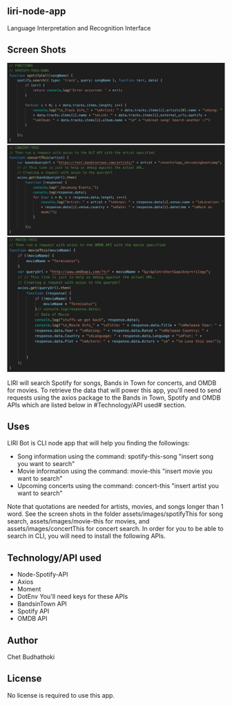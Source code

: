 ## liri-node-app
Language Interpretation and Recognition Interface

## Screen Shots

![Screen1](assets/images/spotifyFunction.jpeg)
![Screen1](assets/images/concertFunction.jpeg)
![Screen1](assets/images/movieFunction.jpeg)

LIRI will search Spotify for songs, Bands in Town for concerts, and OMDB for movies. To retrieve the data that will power this app, you'll need to send requests using the axios package to the Bands in Town, Spotify and OMDB APIs which are listed below in #Technology/API used# section.

## Uses 
LIRI Bot is CLI node app that will help you finding the followings:

* Song information using the command: spotify-this-song "insert song you want to search" 
* Movie information using the command: movie-this "insert movie you want to search"
* Upcoming concerts using the command: concert-this "insert artist you want to search"

Note that quotations are needed for artists, movies, and songs longer than 1 word. See the screen shots in the folder assets/images/spotifyThis for song search, assets/images/movie-this for movies, and assets/images/concertThis for concert search.  In order for you to be able to search in CLI, you will need to install the following APIs. 

## Technology/API used
* Node-Spotify-API
* Axios
* Moment
* DotEnv You'll need keys for these APIs
* BandsinTown API
* Spotify API
* OMDB API


## Author
Chet Budhathoki

## License
No license is required to use this app.
